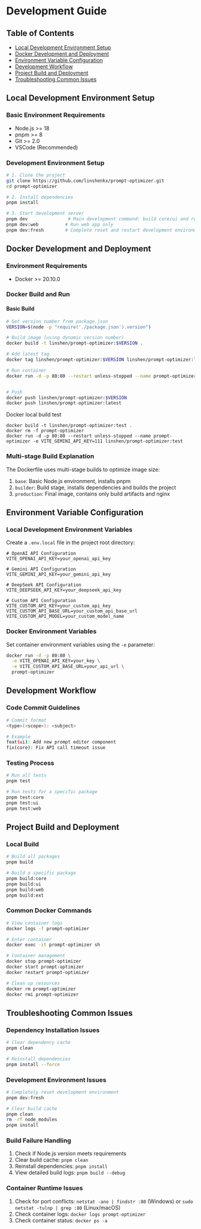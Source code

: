 # Development Guide

## Table of Contents

- [Local Development Environment Setup](#local-development-environment-setup)
- [Docker Development and Deployment](#docker-development-and-deployment)
- [Environment Variable Configuration](#environment-variable-configuration)
- [Development Workflow](#development-workflow)
- [Project Build and Deployment](#project-build-and-deployment)
- [Troubleshooting Common Issues](#troubleshooting-common-issues)

## Local Development Environment Setup

### Basic Environment Requirements
- Node.js >= 18
- pnpm >= 8
- Git >= 2.0
- VSCode (Recommended)

### Development Environment Setup
```bash
# 1. Clone the project
git clone https://github.com/linshenkx/prompt-optimizer.git
cd prompt-optimizer

# 2. Install dependencies
pnpm install

# 3. Start development server
pnpm dev               # Main development command: build core/ui and run web app
pnpm dev:web          # Run web app only
pnpm dev:fresh        # Complete reset and restart development environment
```

## Docker Development and Deployment

### Environment Requirements
- Docker >= 20.10.0

### Docker Build and Run

#### Basic Build
```bash
# Get version number from package.json
VERSION=$(node -p "require('./package.json').version")

# Build image (using dynamic version number)
docker build -t linshen/prompt-optimizer:$VERSION .

# Add latest tag
docker tag linshen/prompt-optimizer:$VERSION linshen/prompt-optimizer:latest

# Run container
docker run -d -p 80:80 --restart unless-stopped --name prompt-optimizer -e ACCESS_PASSWORD=1234!@#$  linshen/prompt-optimizer:$VERSION


# Push
docker push linshen/prompt-optimizer:$VERSION
docker push linshen/prompt-optimizer:latest

```

Docker local build test
```shell
docker build -t linshen/prompt-optimizer:test .
docker rm -f prompt-optimizer
docker run -d -p 80:80 --restart unless-stopped --name prompt-optimizer -e VITE_GEMINI_API_KEY=111 linshen/prompt-optimizer:test

```


### Multi-stage Build Explanation

The Dockerfile uses multi-stage builds to optimize image size:

1. `base`: Basic Node.js environment, installs pnpm
2. `builder`: Build stage, installs dependencies and builds the project
3. `production`: Final image, contains only build artifacts and nginx

## Environment Variable Configuration

### Local Development Environment Variables
Create a `.env.local` file in the project root directory:

```env
# OpenAI API Configuration
VITE_OPENAI_API_KEY=your_openai_api_key

# Gemini API Configuration
VITE_GEMINI_API_KEY=your_gemini_api_key

# DeepSeek API Configuration
VITE_DEEPSEEK_API_KEY=your_deepseek_api_key

# Custom API Configuration
VITE_CUSTOM_API_KEY=your_custom_api_key
VITE_CUSTOM_API_BASE_URL=your_custom_api_base_url
VITE_CUSTOM_API_MODEL=your_custom_model_name
```

### Docker Environment Variables
Set container environment variables using the `-e` parameter:

```bash
docker run -d -p 80:80 \
  -e VITE_OPENAI_API_KEY=your_key \
  -e VITE_CUSTOM_API_BASE_URL=your_api_url \
  prompt-optimizer
```

## Development Workflow

### Code Commit Guidelines
```bash
# Commit format
<type>(<scope>): <subject>

# Example
feat(ui): Add new prompt editor component
fix(core): Fix API call timeout issue
```

### Testing Process
```bash
# Run all tests
pnpm test

# Run tests for a specific package
pnpm test:core
pnpm test:ui
pnpm test:web
```

## Project Build and Deployment

### Local Build
```bash
# Build all packages
pnpm build

# Build a specific package
pnpm build:core
pnpm build:ui
pnpm build:web
pnpm build:ext
```

### Common Docker Commands

```bash
# View container logs
docker logs -f prompt-optimizer

# Enter container
docker exec -it prompt-optimizer sh

# Container management
docker stop prompt-optimizer
docker start prompt-optimizer
docker restart prompt-optimizer

# Clean up resources
docker rm prompt-optimizer
docker rmi prompt-optimizer
```

## Troubleshooting Common Issues

### Dependency Installation Issues
```bash
# Clear dependency cache
pnpm clean

# Reinstall dependencies
pnpm install --force
```

### Development Environment Issues
```bash
# Completely reset development environment
pnpm dev:fresh

# Clear build cache
pnpm clean
rm -rf node_modules
pnpm install
```

### Build Failure Handling
1. Check if Node.js version meets requirements
2. Clear build cache: `pnpm clean`
3. Reinstall dependencies: `pnpm install`
4. View detailed build logs: `pnpm build --debug`

### Container Runtime Issues
1. Check for port conflicts: `netstat -ano | findstr :80` (Windows) or `sudo netstat -tulnp | grep :80` (Linux/macOS)
2. Check container logs: `docker logs prompt-optimizer`
3. Check container status: `docker ps -a`
